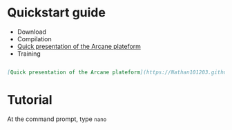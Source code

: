 # Quickstart guide
- Download
- Compilation
- [Quick presentation of the Arcane plateform](https://Nathan101203.github.io/PresentationLink.html)
- Training

```Markdown

[Quick presentation of the Arcane plateform](https://Nathan101203.github.io/PresentationLink.html)

```

# Tutorial
At the command prompt, type `nano`
